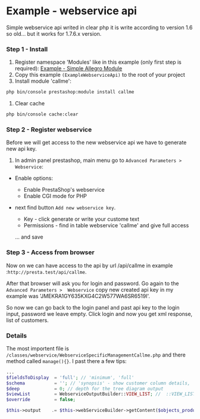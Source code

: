 # Example - webservice api
Simple webservice api writed in clear php it is write according to version 1.6 so old... but it works for 1.7.6.x version.

### Step 1 - Install

1. Register namespace 'Modules' like in this example (only first step is required): [Example - Simple Allegro Module ](https://github.com/damian-pm/prestashop_examples/tree/master/examples/ExampleModuleAllegro)
1. Copy this example ``(ExampleWebserviceApi)`` to the root of your project
1. Install module 'callme':
  ```bash
  php bin/console prestashop:module install callme
  ```

1. Clear cache
  ```bash
  php bin/console cache:clear
  ```

### Step 2 - Register webservice

Before we will get access to the new webservice api we have to generate new api key.

1. In admin panel prestashop, main menu go to
``Advanced Parameters >  Webservice``:
  * Enable options:
    * Enable PrestaShop's webservice
    * Enable CGI mode for PHP

  * next find button ``Add new webservice key``.
    * Key - click generate or write your custome text
    * Permissions - find in table webservice 'callme' and give full access

    ... and save

### Step 3 - Access from browser
Now on we can have access to the api by url /api/callme
in example :``http://presta.test/api/callme``.

After that browser will ask you for login and password. Go again to the ``Advanced Parameters >  Webservice`` copy new created api key in my example was 'JMEKRA1GY635KXG4C2W577WA6SR6519I'.

So now we can go back to the login panel and past api key to the login input, password we leave empty. Click login and now you get xml response, list of customers.

### Details

The most importent file is ``/classes/webservice/WebserviceSpecificManagementCallme.php`` and there method called ``manage(){}``. I past there a few tips:
  ```php
  ...
  $fieldsToDisplay  = 'full'; // 'minimum', 'full'
  $schema           = ''; // 'synopsis' - show customer column details, 'blank', null
  $deep             = 0; // depth for the tree diagram output
  $viewList         = WebserviceOutputBuilder::VIEW_LIST; //  ::VIEW_LIST , ::VIEW_DETAILS
  $override         = false;

  $this->output    .= $this->webServiceBuilder->getContent($objects_products, $schema, $fieldsToDisplay, $deep, $viewList, $override);
  ```
